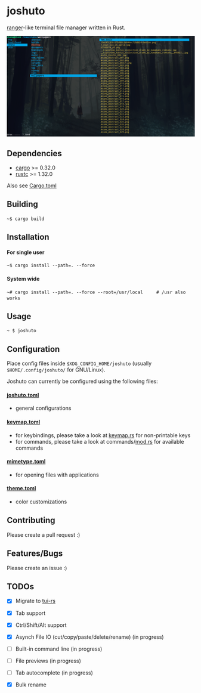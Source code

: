 # joshuto

[ranger](https://github.com/ranger/ranger)-like terminal file manager written in Rust.

![Alt text](joshuto_screenshot.png?raw=true "joshuto")

## Dependencies
 - [cargo](https://github.com/rust-lang/cargo/) >= 0.32.0
 - [rustc](https://www.rust-lang.org/) >= 1.32.0

Also see [Cargo.toml](https://github.com/kamiyaa/joshuto/blob/master/Cargo.toml)

## Building
```
~$ cargo build
```

## Installation
#### For single user
```
~$ cargo install --path=. --force
```
#### System wide
```
~# cargo install --path=. --force --root=/usr/local     # /usr also works
```

## Usage
```
~ $ joshuto
```

## Configuration
Place config files inside `$XDG_CONFIG_HOME/joshuto` (usually `$HOME/.config/joshuto/` for GNU/Linux).

Joshuto can currently be configured using the following files:
#### [joshuto.toml](https://github.com/kamiyaa/joshuto/blob/master/config/joshuto.toml)
 - general configurations

#### [keymap.toml](https://github.com/kamiyaa/joshuto/blob/master/config/keymap.toml)
 - for keybindings, please take a look at [keymap.rs](https://github.com/kamiyaa/joshuto/blob/master/src/config/keymap.rs#L102) for non-printable keys
 - for commands, please take a look at commands/[mod.rs](https://github.com/kamiyaa/joshuto/blob/master/src/commands/mod.rs#L73) for available commands

#### [mimetype.toml](https://github.com/kamiyaa/joshuto/blob/master/config/mimetype.toml)
 - for opening files with applications

#### [theme.toml](https://github.com/kamiyaa/joshuto/blob/master/config/theme.toml)
 - color customizations


## Contributing
Please create a pull request :)

## Features/Bugs
Please create an issue :)

## TODOs
 - [x] Migrate to [tui-rs](https://github.com/fdehau/tui-rs)
 - [x] Tab support
 - [x] Ctrl/Shift/Alt support
 - [x] Asynch File IO (cut/copy/paste/delete/rename) (in progress)
 - [ ] Built-in command line (in progress)
 - [ ] File previews (in progress)
 - [ ] Tab autocomplete (in progress)
 - [x] Bulk rename

